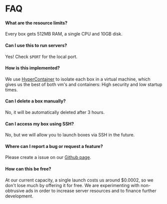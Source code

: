 # FAQ

#### What are the resource limits?

Every box gets 512MB RAM, a single CPU and 10GB disk.

#### Can I use this to run servers?

Yes! Check `$PORT` for the local port.

#### How is this implemented?

We use [HyperContainer](https://hypercontainer.io/) to isolate each
box in a virtual machine, which gives us the best of both vm's and containers:
High security and low startup times.

#### Can I delete a box manually?

No, it will be automatically deleted after 3 hours.

#### Can I access my box using SSH?

No, but we will allow you to launch boxes via SSH in the future.

#### Where can I report a bug or request a feature?

Please create a issue on our [Github page](https://github.com/termbox/termbox).

#### How can this be free?

At our current capacity, a single launch costs us around $0.0002, so we don't
lose much by offering it for free. We are experimenting with non-obtrusive ads
in order to increase server resources and to finance further development.
